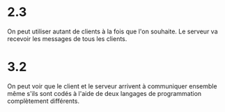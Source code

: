 # 2.3

On peut utiliser autant de clients à la fois que l'on souhaite.
Le serveur va recevoir les messages de tous les clients.

# 3.2

On peut voir que le client et le serveur arrivent à communiquer ensemble même s'ils sont codés à l'aide de deux langages de programmation complètement différents.
